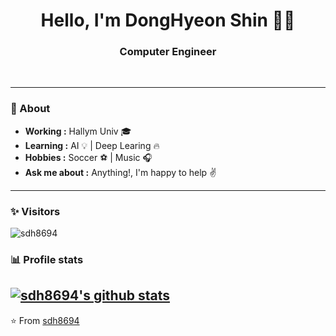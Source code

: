 <h1 align="center"> Hello, I'm DongHyeon Shin 👨‍💻 </h1>

<h3 align="center">  Computer Engineer </h3> <br>

---------------------------------------------------------------------------------------------------------------------------------------------------------------------------------
### 🤔 About
-  **Working :**  Hallym Univ 🎓
-  **Learning :** AI 💡 | Deep Learing :fire:	
-  **Hobbies :** Soccer :soccer: | Music :headphones:
-  **Ask me about :** Anything!, I'm happy to help :v:

---------------------------------------------------------------------------------------------------------------------------------------------------------------------------------
### ✨ Visitors 

<p align="left"> <img src="https://komarev.com/ghpvc/?username=sdh8694" alt="sdh8694" /> </p>

### 📊 Profile stats

[![sdh8694's github stats](https://github-readme-stats.vercel.app/api?username=sdh8694&show_icons=true&title_color=fff&icon_color=79ff97&text_color=9f9f9f&bg_color=151515)](https://github.com/sd8694/github-readme-stats)
<i class="devicon-facebook-plain colored"></i>
-------------------------------------------------------------------------------------------------------------------------------------------------------------------------------

⭐️ From [sdh8694](http://www.github.com/sdh8694)
